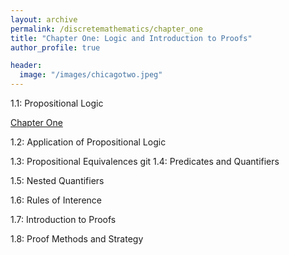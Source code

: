 ```yaml
---
layout: archive
permalink: /discretemathematics/chapter_one
title: "Chapter One: Logic and Introduction to Proofs"
author_profile: true

header:
  image: "/images/chicagotwo.jpeg"
---
```


1.1: Propositional Logic

[Chapter One](https://devintheengineer.com/discretemathematics/chapter_one/section_one_one)


1.2: Application of Propositional Logic

1.3: Propositional Equivalences
git 
1.4: Predicates and Quantifiers

1.5: Nested Quantifiers

1.6: Rules of Interence

1.7: Introduction to Proofs

1.8: Proof Methods and Strategy